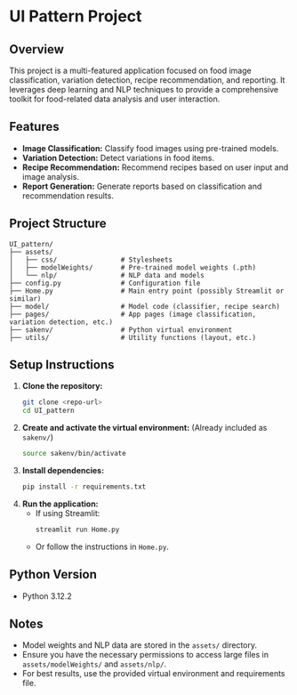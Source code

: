 # UI Pattern Project

## Overview
This project is a multi-featured application focused on food image classification, variation detection, recipe recommendation, and reporting. It leverages deep learning and NLP techniques to provide a comprehensive toolkit for food-related data analysis and user interaction.

## Features
- **Image Classification:** Classify food images using pre-trained models.
- **Variation Detection:** Detect variations in food items.
- **Recipe Recommendation:** Recommend recipes based on user input and image analysis.
- **Report Generation:** Generate reports based on classification and recommendation results.

## Project Structure
```
UI_pattern/
├── assets/
│   ├── css/                # Stylesheets
│   ├── modelWeights/       # Pre-trained model weights (.pth)
│   └── nlp/                # NLP data and models
├── config.py               # Configuration file
├── Home.py                 # Main entry point (possibly Streamlit or similar)
├── model/                  # Model code (classifier, recipe search)
├── pages/                  # App pages (image classification, variation detection, etc.)
├── sakenv/                 # Python virtual environment
├── utils/                  # Utility functions (layout, etc.)
```

## Setup Instructions
1. **Clone the repository:**
   ```bash
   git clone <repo-url>
   cd UI_pattern
   ```
2. **Create and activate the virtual environment:**
   (Already included as `sakenv/`)
   ```bash
   source sakenv/bin/activate
   ```
3. **Install dependencies:**
   ```bash
   pip install -r requirements.txt
   ```
4. **Run the application:**
   - If using Streamlit:
     ```bash
     streamlit run Home.py
     ```
   - Or follow the instructions in `Home.py`.

## Python Version
- Python 3.12.2

## Notes
- Model weights and NLP data are stored in the `assets/` directory.
- Ensure you have the necessary permissions to access large files in `assets/modelWeights/` and `assets/nlp/`.
- For best results, use the provided virtual environment and requirements file. 
